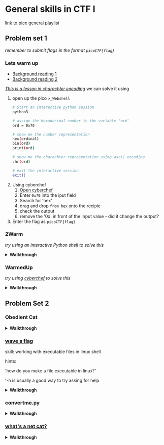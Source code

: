 # General skills in CTF I 

[link to pico general playlist](https://play.picoctf.org/playlists/14?m=89)

## Problem set 1

_remember to submit flags in the format `picoCTF{flag}`_

### Lets warm up


* [Background reading 1](https://dev.to/neumaneuma/decoding-the-confusing-world-of-encodings-part-1-3oke)
* [Background reading 2](https://kunststube.net/encoding/)

[_This is a lesson in charachter encoding_](https://play.picoctf.org/playlists/14?m=90) we can solve it using 

1. open up the pico `>_Webshell`
    ```sh
    # Start an interactive python session
    python3

    # assign the hexadecimal number to the variable 'ord'
    ord = 0x70

    # show me the number representation
    hex(ordinal)
    bin(ord)
    print(ord)

    # show me the charachter representation using ascii encoding
    chr(ord)

    # exit the interactive session
    exit()
    ```
1. Using cyberchef
    1. [Open cyberchef](https://gchq.github.io/)
    1. Enter `0x70` into the iput field
    1. Search for 'hex'
    1. drag and drop `from hex` onto the recipie
    1. check the output
    1. remove the '0x' in front of the input value - did it change the output?
1. Enter the flag as `picoCTF{flag}`


### 2Warm

_try using an interactive Python shell to solve this_

<details>
<summary><b>Walkthrough</b></summary>

</details>

### WarmedUp

_try using [cyberchef](https://gchq.github.io/CyberChef) to solve this_

<details>
<summary><b>Walkthrough</b></summary>

</details>

## Problem Set 2

### Obedient Cat


<details>
<summary><b>Walkthrough</b></summary>

Using a Linux shell

```sh
wget 'https://mercury.picoctf.net/static/fb851c1858cc762bd4eed569013d7f00/flag'
file flag
cat flag
```

</details>

### [wave a flag](https://play.picoctf.org/playlists/14?m=95)

skill: working with executable files in linux shell

hints: 

'how do you make a file executable in linux?'

'-h is usually a good way to try asking for help

<details>
<summary><b>Walkthrough</b></summary>

```sh
# get the file and save locally
wget 'https://mercury.picoctf.net/static/a00f554b16385d9970dae424f66ee1ab/warm'
# make the file executable
chmod +x warm
./warm -h
```

</details>


### convertme.py

<details>
<summary><b>Walkthrough</b></summary>

```chef
From_Decimal('Space',false)
To_Binary('Space',8)
```

</details>

### [what's a net cat?](https://play.picoctf.org/playlists/14?m=97)


<details>
<summary><b>Walkthrough</b></summary>

```sh
man nc

```

</details>





